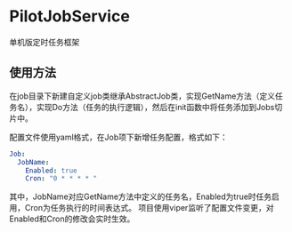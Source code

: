 # PilotJobService
单机版定时任务框架

## 使用方法
在job目录下新建自定义job类继承AbstractJob类，实现GetName方法（定义任务名），实现Do方法（任务的执行逻辑），然后在init函数中将任务添加到Jobs切片中。

配置文件使用yaml格式，在Job项下新增任务配置，格式如下：
```yaml
Job:
  JobName:
    Enabled: true
    Cron: "0 * * * * "
```

其中，JobName对应GetName方法中定义的任务名，Enabled为true时任务启用，Cron为任务执行的时间表达式。
项目使用viper监听了配置文件变更，对Enabled和Cron的修改会实时生效。

